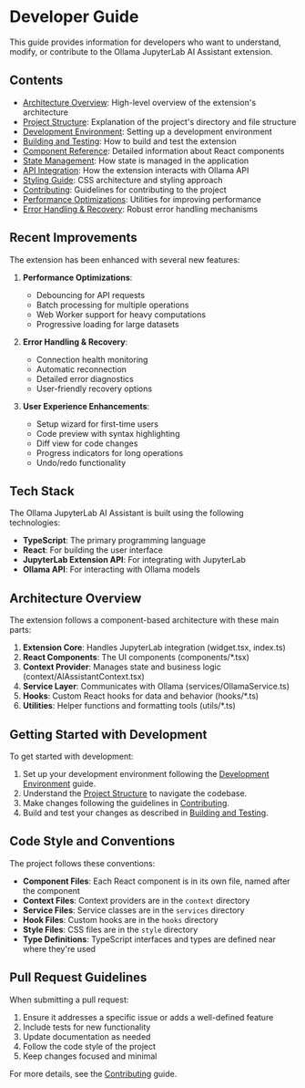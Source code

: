 # Developer Guide

This guide provides information for developers who want to understand, modify, or contribute to the Ollama JupyterLab AI Assistant extension.

## Contents

- [Architecture Overview](architecture.md): High-level overview of the extension's architecture
- [Project Structure](project-structure.md): Explanation of the project's directory and file structure
- [Development Environment](development-environment.md): Setting up a development environment
- [Building and Testing](building-testing.md): How to build and test the extension
- [Component Reference](component-reference.md): Detailed information about React components
- [State Management](state-management.md): How state is managed in the application
- [API Integration](api-integration.md): How the extension interacts with Ollama API
- [Styling Guide](styling-guide.md): CSS architecture and styling approach
- [Contributing](contributing.md): Guidelines for contributing to the project
- [Performance Optimizations](performance-optimizations.md): Utilities for improving performance
- [Error Handling & Recovery](error-handling.md): Robust error handling mechanisms

## Recent Improvements

The extension has been enhanced with several new features:

1. **Performance Optimizations**: 
   - Debouncing for API requests
   - Batch processing for multiple operations
   - Web Worker support for heavy computations
   - Progressive loading for large datasets
   
2. **Error Handling & Recovery**:
   - Connection health monitoring
   - Automatic reconnection
   - Detailed error diagnostics
   - User-friendly recovery options
   
3. **User Experience Enhancements**:
   - Setup wizard for first-time users
   - Code preview with syntax highlighting
   - Diff view for code changes
   - Progress indicators for long operations
   - Undo/redo functionality

## Tech Stack

The Ollama JupyterLab AI Assistant is built using the following technologies:

- **TypeScript**: The primary programming language
- **React**: For building the user interface
- **JupyterLab Extension API**: For integrating with JupyterLab
- **Ollama API**: For interacting with Ollama models

## Architecture Overview

The extension follows a component-based architecture with these main parts:

1. **Extension Core**: Handles JupyterLab integration (widget.tsx, index.ts)
2. **React Components**: The UI components (components/*.tsx)
3. **Context Provider**: Manages state and business logic (context/AIAssistantContext.tsx)
4. **Service Layer**: Communicates with Ollama (services/OllamaService.ts)
5. **Hooks**: Custom React hooks for data and behavior (hooks/*.ts)
6. **Utilities**: Helper functions and formatting tools (utils/*.ts)

## Getting Started with Development

To get started with development:

1. Set up your development environment following the [Development Environment](development-environment.md) guide.
2. Understand the [Project Structure](project-structure.md) to navigate the codebase.
3. Make changes following the guidelines in [Contributing](contributing.md).
4. Build and test your changes as described in [Building and Testing](building-testing.md).

## Code Style and Conventions

The project follows these conventions:

- **Component Files**: Each React component is in its own file, named after the component
- **Context Files**: Context providers are in the `context` directory
- **Service Files**: Service classes are in the `services` directory
- **Hook Files**: Custom hooks are in the `hooks` directory
- **Style Files**: CSS files are in the `style` directory
- **Type Definitions**: TypeScript interfaces and types are defined near where they're used

## Pull Request Guidelines

When submitting a pull request:

1. Ensure it addresses a specific issue or adds a well-defined feature
2. Include tests for new functionality
3. Update documentation as needed
4. Follow the code style of the project
5. Keep changes focused and minimal

For more details, see the [Contributing](contributing.md) guide. 